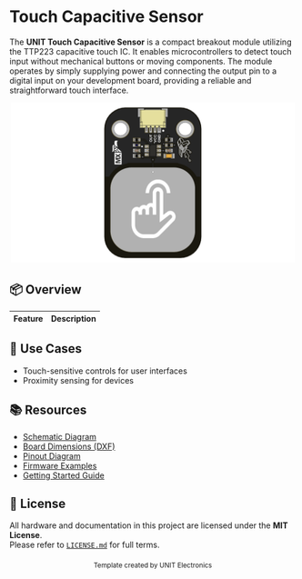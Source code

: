 
# Touch Capacitive Sensor

The **UNIT Touch Capacitive Sensor** is a compact breakout module utilizing the TTP223 capacitive touch IC. It enables microcontrollers to detect touch input without mechanical buttons or moving components. The module operates by simply supplying power and connecting the output pin to a digital input on your development board, providing a reliable and straightforward touch interface.

<div align="center">
  <img src="hardware/resources/unit_top_V_0_0_1_ue0099_Sensor_Touch.png" width="500px" alt="Development Board">
  <p><em></em></p>
</div>


## 📦 Overview

| Feature                 | Description                                                   |
|------------------------|---------------------------------------------------------------|



## 🧪 Use Cases

- Touch-sensitive controls for user interfaces
- Proximity sensing for devices



## 📚 Resources

- [Schematic Diagram](hardware/unit_sch_V_0_0_1_ue0099_Sensor_Touch.pdf)
- [Board Dimensions (DXF)](docs/dimensions.dxf)
- [Pinout Diagram](docs/pinout.png)
- [Firmware Examples](firmware/)
- [Getting Started Guide](docs/getting_started.md)



## 📝 License

All hardware and documentation in this project are licensed under the **MIT License**.  
Please refer to [`LICENSE.md`](LICENSE.md) for full terms.



<div align="center">
  <sub>Template created by UNIT Electronics </sub>
</div>
